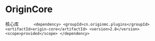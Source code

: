 # OriginCore
核心库
`       <dependency>
            <groupId>cn.originmc.plugins</groupId>
            <artifactId>origin-core</artifactId>
            <version>2.8</version>
            <scope>provided</scope>
        </dependency>
`

